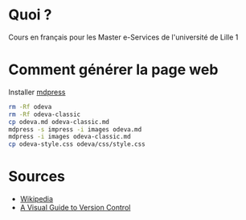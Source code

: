 # Quoi ?

Cours en français pour les Master e-Services de l'université de Lille 1

# Comment générer la page web

Installer [mdpress](https://github.com/egonSchiele/mdpress)

```bash
rm -Rf odeva
rm -Rf odeva-classic
cp odeva.md odeva-classic.md
mdpress -s impress -i images odeva.md
mdpress -i images odeva-classic.md
cp odeva-style.css odeva/css/style.css
```

# Sources

 * [Wikipedia](http://fr.wikipedia.org/wiki/Wikip%C3%A9dia:Accueil_principal)
 * [A Visual Guide to Version Control](http://betterexplained.com/articles/a-visual-guide-to-version-control/)
